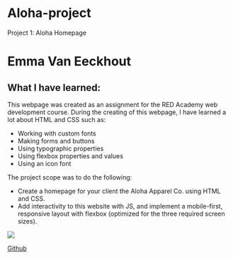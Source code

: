 # Aloha-project
Project 1: Aloha Homepage

# Emma Van Eeckhout

## What I have learned:
This webpage was created as an assignment for the RED Academy web development course. During the creating of this webpage, I have learned a lot about HTML and CSS such as:

- Working with custom fonts
- Making forms and buttons
- Using typographic properties
- Using flexbox properties and values
- Using an icon font

The project scope was to do the following:
- Create a homepage for your client the Aloha Apparel Co. using HTML and CSS.
- Add interactivity to this website with JS, and implement a mobile-first, responsive layout with flexbox (optimized for the three required screen sizes).

<img src="./aloha_screenshot.png">

[Github](https://github.com/BumbleBebis)
